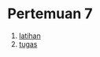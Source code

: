 # Pertemuan 7

1. [latihan](https://github.com/Nurimamasbait/tekn-cloud-computing/blob/43430ade0c95fb658aac32f02306abc01f1389d1/minggu-07/latihan.md)
2. [tugas](https://github.com/Nurimamasbait/tekn-cloud-computing/blob/43430ade0c95fb658aac32f02306abc01f1389d1/minggu-07/tugas.md)

